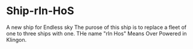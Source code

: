 # Ship-rIn-HoS
A new ship for Endless sky
The purose of this ship is to replace a fleet of one to three ships with one.
THe name "rIn Hos" Means Over Powered in Klingon. 

